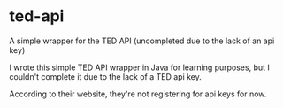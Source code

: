 # ted-api
A simple wrapper for the TED API (uncompleted due to the lack of an api key)

I wrote this simple TED API wrapper in Java for learning purposes, but I couldn't complete it due to the lack of a TED api key.

According to their website, they're not registering for api keys for now.
